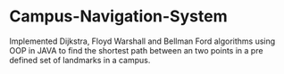 # Campus-Navigation-System
Implemented Dijkstra, Floyd Warshall and Bellman Ford algorithms using OOP in JAVA to find the shortest path between an two points in a pre defined set of landmarks in a campus. 
